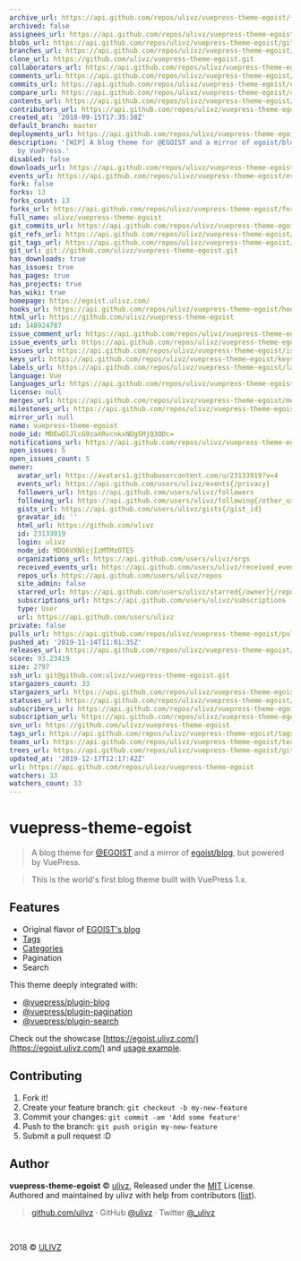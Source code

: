 ```yaml
---
archive_url: https://api.github.com/repos/ulivz/vuepress-theme-egoist/{archive_format}{/ref}
archived: false
assignees_url: https://api.github.com/repos/ulivz/vuepress-theme-egoist/assignees{/user}
blobs_url: https://api.github.com/repos/ulivz/vuepress-theme-egoist/git/blobs{/sha}
branches_url: https://api.github.com/repos/ulivz/vuepress-theme-egoist/branches{/branch}
clone_url: https://github.com/ulivz/vuepress-theme-egoist.git
collaborators_url: https://api.github.com/repos/ulivz/vuepress-theme-egoist/collaborators{/collaborator}
comments_url: https://api.github.com/repos/ulivz/vuepress-theme-egoist/comments{/number}
commits_url: https://api.github.com/repos/ulivz/vuepress-theme-egoist/commits{/sha}
compare_url: https://api.github.com/repos/ulivz/vuepress-theme-egoist/compare/{base}...{head}
contents_url: https://api.github.com/repos/ulivz/vuepress-theme-egoist/contents/{+path}
contributors_url: https://api.github.com/repos/ulivz/vuepress-theme-egoist/contributors
created_at: '2018-09-15T17:35:38Z'
default_branch: master
deployments_url: https://api.github.com/repos/ulivz/vuepress-theme-egoist/deployments
description: '[WIP] A blog theme for @EGOIST and a mirror of egoist/blog, but powered
  by VuePress.'
disabled: false
downloads_url: https://api.github.com/repos/ulivz/vuepress-theme-egoist/downloads
events_url: https://api.github.com/repos/ulivz/vuepress-theme-egoist/events
fork: false
forks: 13
forks_count: 13
forks_url: https://api.github.com/repos/ulivz/vuepress-theme-egoist/forks
full_name: ulivz/vuepress-theme-egoist
git_commits_url: https://api.github.com/repos/ulivz/vuepress-theme-egoist/git/commits{/sha}
git_refs_url: https://api.github.com/repos/ulivz/vuepress-theme-egoist/git/refs{/sha}
git_tags_url: https://api.github.com/repos/ulivz/vuepress-theme-egoist/git/tags{/sha}
git_url: git://github.com/ulivz/vuepress-theme-egoist.git
has_downloads: true
has_issues: true
has_pages: true
has_projects: true
has_wiki: true
homepage: https://egoist.ulivz.com/
hooks_url: https://api.github.com/repos/ulivz/vuepress-theme-egoist/hooks
html_url: https://github.com/ulivz/vuepress-theme-egoist
id: 148924787
issue_comment_url: https://api.github.com/repos/ulivz/vuepress-theme-egoist/issues/comments{/number}
issue_events_url: https://api.github.com/repos/ulivz/vuepress-theme-egoist/issues/events{/number}
issues_url: https://api.github.com/repos/ulivz/vuepress-theme-egoist/issues{/number}
keys_url: https://api.github.com/repos/ulivz/vuepress-theme-egoist/keys{/key_id}
labels_url: https://api.github.com/repos/ulivz/vuepress-theme-egoist/labels{/name}
language: Vue
languages_url: https://api.github.com/repos/ulivz/vuepress-theme-egoist/languages
license: null
merges_url: https://api.github.com/repos/ulivz/vuepress-theme-egoist/merges
milestones_url: https://api.github.com/repos/ulivz/vuepress-theme-egoist/milestones{/number}
mirror_url: null
name: vuepress-theme-egoist
node_id: MDEwOlJlcG9zaXRvcnkxNDg5MjQ3ODc=
notifications_url: https://api.github.com/repos/ulivz/vuepress-theme-egoist/notifications{?since,all,participating}
open_issues: 5
open_issues_count: 5
owner:
  avatar_url: https://avatars1.githubusercontent.com/u/23133919?v=4
  events_url: https://api.github.com/users/ulivz/events{/privacy}
  followers_url: https://api.github.com/users/ulivz/followers
  following_url: https://api.github.com/users/ulivz/following{/other_user}
  gists_url: https://api.github.com/users/ulivz/gists{/gist_id}
  gravatar_id: ''
  html_url: https://github.com/ulivz
  id: 23133919
  login: ulivz
  node_id: MDQ6VXNlcjIzMTMzOTE5
  organizations_url: https://api.github.com/users/ulivz/orgs
  received_events_url: https://api.github.com/users/ulivz/received_events
  repos_url: https://api.github.com/users/ulivz/repos
  site_admin: false
  starred_url: https://api.github.com/users/ulivz/starred{/owner}{/repo}
  subscriptions_url: https://api.github.com/users/ulivz/subscriptions
  type: User
  url: https://api.github.com/users/ulivz
private: false
pulls_url: https://api.github.com/repos/ulivz/vuepress-theme-egoist/pulls{/number}
pushed_at: '2019-11-14T11:01:35Z'
releases_url: https://api.github.com/repos/ulivz/vuepress-theme-egoist/releases{/id}
score: 93.23419
size: 2797
ssh_url: git@github.com:ulivz/vuepress-theme-egoist.git
stargazers_count: 33
stargazers_url: https://api.github.com/repos/ulivz/vuepress-theme-egoist/stargazers
statuses_url: https://api.github.com/repos/ulivz/vuepress-theme-egoist/statuses/{sha}
subscribers_url: https://api.github.com/repos/ulivz/vuepress-theme-egoist/subscribers
subscription_url: https://api.github.com/repos/ulivz/vuepress-theme-egoist/subscription
svn_url: https://github.com/ulivz/vuepress-theme-egoist
tags_url: https://api.github.com/repos/ulivz/vuepress-theme-egoist/tags
teams_url: https://api.github.com/repos/ulivz/vuepress-theme-egoist/teams
trees_url: https://api.github.com/repos/ulivz/vuepress-theme-egoist/git/trees{/sha}
updated_at: '2019-12-17T12:17:42Z'
url: https://api.github.com/repos/ulivz/vuepress-theme-egoist
watchers: 33
watchers_count: 33
---
```


# vuepress-theme-egoist

> A blog theme for [@EGOIST](https://github.com/egoist) and a mirror of [egoist/blog](https://github.com/egoist/blog), but powered by VuePress.

> This is the world's first blog theme built with VuePress 1.x.

## Features

- Original flavor of [EGOIST's blog](https://egoist.moe/)
- [Tags](https://egoist.ulivz.com/tag/)
- [Categories](https://egoist.ulivz.com/category/)
- Pagination
- Search

This theme deeply integrated with:

- [@vuepress/plugin-blog](https://vuepress.vuejs.org/plugin/official/plugin-blog.html)
- [@vuepress/plugin-pagination](https://vuepress.vuejs.org/plugin/official/plugin-pagination.html)
- [@vuepress/plugin-search](https://vuepress.vuejs.org/plugin/official/plugin-search.html)

Check out the showcase [https://egoist.ulivz.com/](https://egoist.ulivz.com/) and [usage example](example).

## Contributing

1. Fork it!
2. Create your feature branch: `git checkout -b my-new-feature`
3. Commit your changes: `git commit -am 'Add some feature'`
4. Push to the branch: `git push origin my-new-feature`
5. Submit a pull request :D

## Author

**vuepress-theme-egoist** © [ulivz](https://github.com/ULIVZ), Released under the [MIT](https://raw.githubusercontent.com/ULIVZ/vuepress-theme-egoist/master/LICENSE) License.<br>
Authored and maintained by ulivz with help from contributors ([list](https://github.com/ULIVZ/vuepress-theme-egoist/contributors)).

> [github.com/ulivz](https://github.com/ulivz) · GitHub [@ulivz](https://github.com/ULIVZ) · Twitter [@_ulivz](https://twitter.com/_ulivz)

<br>

2018 © [ULIVZ](https://github.com/ULIVZ)
